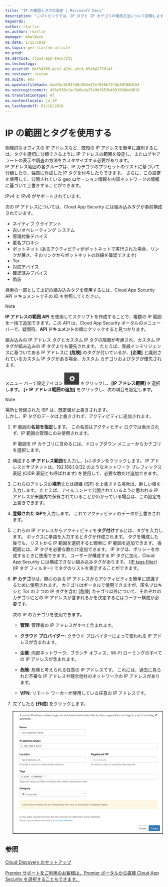 ```yaml
---
title: "IP の範囲とタグの設定 | Microsoft Docs"
description: "このトピックでは、IP タグと IP カテゴリの使用方法について説明します。"
keywords: 
author: rkarlin
ms.author: rkarlin
manager: mbaldwin
ms.date: 1/15/2018
ms.topic: get-started-article
ms.prod: 
ms.service: cloud-app-security
ms.technology: 
ms.assetid: bbf54f66-4ce2-428c-afc8-b5a64277014f
ms.reviewer: reutam
ms.suite: ems
ms.openlocfilehash: dad7bc9194fd8c064e57ef0466f2fdb40f08d154
ms.sourcegitcommit: 458e936e1ac548eda37e9bf955b439199bbdd018
ms.translationtype: HT
ms.contentlocale: ja-JP
ms.lasthandoff: 01/16/2018
---
```

#  <a name="IPtagsandRanges"></a> IP の範囲とタグを使用する

物理的なオフィスの IP アドレスなど、既知の IP アドレスを簡単に識別するには、タグを適切に分類できるように IP アドレスの範囲を設定し、またログやアラートの表示や調査の方法をカスタマイズする必要があります。   
IP アドレス範囲の各グループは、IP カテゴリのプリセットのリストに基づいて分類したり、独自に作成した IP タグを付与したりできます。 さらに、この設定を使用して、公開されている geo ロケーション情報を内部ネットワークの情報に基づいて上書きすることができます。  
  
IPv4 と IPv6 がサポートされています。  
  
次の IP アドレスについては、Cloud App Security には組み込みタグが事前構成されています。 
- ネイティブ クライアント
- 古いオペレーティング システム
- 管理対象デバイス
- 匿名プロキシ
- ボットネット (あるアクティビティがボットネットで実行された場合、リンクが届き、そのリンクからボットネットの詳細を確認できます)
- Tor
- 対応デバイス
- 確認済みデバイス
- 偽装

検索の一部として上記の組み込みタグを使用するには、Cloud App Security API ドキュメントでその ID を参照してください。 

> [!NOTE]
> **IP アドレスの範囲 API** を使用してスクリプトを作成することで、複数の IP 範囲を一括で追加できます。この API は、Cloud App Security ポータルのメニュー バーで、疑問符、**API ドキュメント**の順にクリックすると見つかります。


組み込みの IP アドレス タグとカスタム IP タグの階層が考慮され、カスタム IP タグが組み込みの IP タグよりも優先されます。 たとえば、脅威インテリジェンスに基づいてある IP アドレスに **[危険]** のタグが付いているが、**[企業]** と識別されているカスタム IP タグがある場合、カスタム カテゴリおよびタグが優先されます。

メニュー バーで設定アイコン ![設定アイコン](./media/settings-icon.png "設定アイコン") をクリックし、**[IP アドレス範囲]** を選択します。 **[+ IP アドレス範囲の追加]** をクリックし、次の項目を設定します。  
  
> [!NOTE]  
>  場所と登録された ISP は、既定値が上書きされます。   
> しかし、IP タグのデータは上書きされず、アクティビティに追加されます。  
  
1.  IP 範囲の**名前を指定**します。 この名前はアクティビティ ログでは表示されず、IP 範囲の管理にのみ使用されます。  
  
     IP 範囲を IP カテゴリに含めるには、ドロップダウン メニューからカテゴリを選択します。  
  
2.  構成する **IP アドレス範囲**を入力し、[+] ボタンをクリックします。 IP アドレスとサブネットは、192.168.1.0/32 のようなネットワーク プレフィックス表記 (CIDR 表記とも呼ばれます) を使用して、必要な数だけ追加できます。  
  
3.  これらのアドレスの**場所**または組織 (ISP) を上書きする場合は、新しい値を入力します。 たとえば、アイルランドで公開されているように思われる IP アドレスが米国内で保有されていることがわかっている場合は、この設定を上書きできます。  
  
4.  **登録された ISP**を入力します。 これでアクティビティのデータが上書きされます。  
  
5.  これらの IP アドレスからアクティビティを**タグ付け**するには、タグを入力します。 ボックスに単語を入力するとタグが作成されます。 タグを構成した後でも、リストから IP 範囲を選択すると簡単に IP 範囲を追加できます。 各範囲には、IP タグを必要な数だけ追加できます。 IP タグは、ポリシーを作成するときに使用できます。  ユーザーが構成する IP タグに加え、Cloud App Security には構成できない組み込みタグがあります。 [[IP tags filter]](activity-filters.md) (IP タグ フィルター) でタグのリストを表示することができます。  
  
6.  **IP カテゴリ**は、関心のある IP アドレスからアクティビティを簡単に認識するために使用されます。 カテゴリはポータルで使用できますが、匿名プロキシと Tor の 2 つの IP タグを含む [危険] カテゴリ以外について、それぞれのカテゴリにどの IP アドレスが含まれるかを決定するにはユーザー構成が必要です。  
  
     次の IP のカテゴリを使用できます。  
  
    -   **管理**: 管理者の IP アドレスがすべて含まれます。  
  
    -  **クラウド プロバイダー**: クラウド プロバイダーによって使われる IP アドレスが含まれます。
  
    -   **企業**: 内部ネットワーク、ブランチ オフィス、Wi-Fi ローミングのすべての IP アドレスが含まれます。  
  
    -   **危険**: 危険と考えられる任意の IP アドレスです。 これには、過去に見られた不審な IP アドレスや競合他社のネットワークの IP アドレスがあります。  
  
    -   **VPN**: リモート ワーカーが使用している任意の IP アドレスです。  
 

7.  完了したら **[作成]** をクリックします。  
  
     ![新しい IP アドレス範囲](./media/newipaddress-range.png "新しい IP アドレス範囲")  
  
  
    
## <a name="see-also"></a>参照  
[Cloud Discovery のセットアップ](set-up-cloud-discovery.md)   

[Premier サポートをご利用のお客様は、Premier ポータルから直接 Cloud App Security を選択することもできます。](https://premier.microsoft.com/)  
  
  